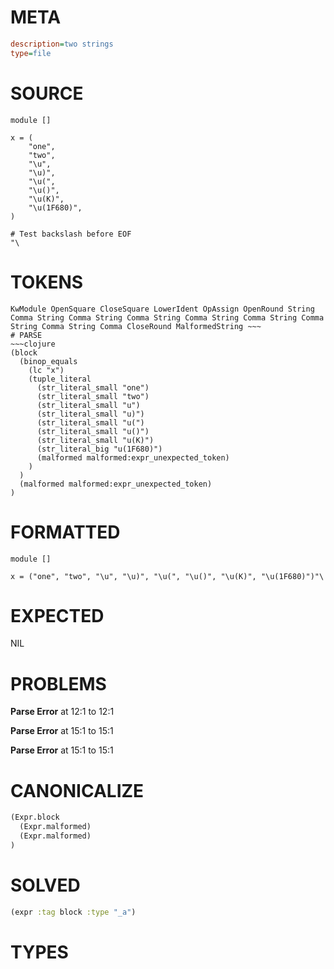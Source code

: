 # META
~~~ini
description=two strings
type=file
~~~
# SOURCE
~~~roc
module []

x = (
	"one",
	"two",
	"\u",
	"\u)",
	"\u(",
	"\u()",
	"\u(K)",
	"\u(1F680)",
)

# Test backslash before EOF
"\
~~~
# TOKENS
~~~text
KwModule OpenSquare CloseSquare LowerIdent OpAssign OpenRound String Comma String Comma String Comma String Comma String Comma String Comma String Comma String Comma CloseRound MalformedString ~~~
# PARSE
~~~clojure
(block
  (binop_equals
    (lc "x")
    (tuple_literal
      (str_literal_small "one")
      (str_literal_small "two")
      (str_literal_small "u")
      (str_literal_small "u)")
      (str_literal_small "u(")
      (str_literal_small "u()")
      (str_literal_small "u(K)")
      (str_literal_big "u(1F680)")
      (malformed malformed:expr_unexpected_token)
    )
  )
  (malformed malformed:expr_unexpected_token)
)
~~~
# FORMATTED
~~~roc
module []

x = ("one", "two", "\u", "\u)", "\u(", "\u()", "\u(K)", "\u(1F680)")"\
~~~
# EXPECTED
NIL
# PROBLEMS
**Parse Error**
at 12:1 to 12:1

**Parse Error**
at 15:1 to 15:1

**Parse Error**
at 15:1 to 15:1

# CANONICALIZE
~~~clojure
(Expr.block
  (Expr.malformed)
  (Expr.malformed)
)
~~~
# SOLVED
~~~clojure
(expr :tag block :type "_a")
~~~
# TYPES
~~~roc
~~~
